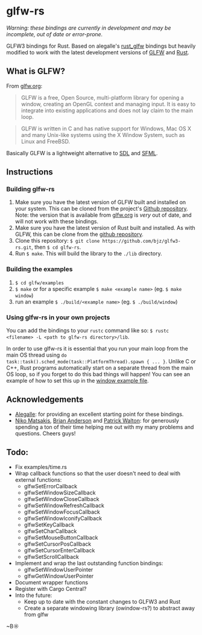 # glfw-rs

*Warning: these bindings are currently in development and may be incomplete, out of date or error-prone.*

GLFW3 bindings for Rust. Based on alegalle's [rust_glfw](https://github.com/alegalle/rust_glfw) bindings but heavily modified to work with the latest development versions of [GLFW](https://github.com/elmindreda/glfw) and [Rust](https://github.com/mozilla/rust).

## What is GLFW?

From [glfw.org](http://www.glfw.org/):

> GLFW is a free, Open Source, multi-platform library for opening a window, creating an OpenGL context and managing input. It is easy to integrate into existing applications and does not lay claim to the main loop.

> GLFW is written in C and has native support for Windows, Mac OS X and many Unix-like systems using the X Window System, such as Linux and FreeBSD.

Basically GLFW is a lightweight alternative to [SDL](http://www.libsdl.org/) and [SFML](http://www.sfml-dev.org/).

## Instructions

### Building glfw-rs

1. Make sure you have the latest version of GLFW built and installed on your system. This can be cloned from the project's [Github repository](https://github.com/elmindreda/glfw). Note: the version that is available from [glfw.org](http://www.glfw.org/) is _very_ out of date, and will not work with these bindings.
2. Make sure you have the latest version of Rust built and installed. As with GLFW, this can be clone from the [github repository](https://github.com/mozilla/rust).
3. Clone this repository: `$ git clone https://github.com/bjz/glfw3-rs.git`, then `$ cd glfw-rs`.
4. Run `$ make`. This will build the library to the `./lib` directory.

### Building the examples

1. `$ cd glfw/examples`
2. `$ make` or for a specific example `$ make <example name>` (eg. `$ make window`)
3. run an example `$ ./build/<example name>` (eg. `$ ./build/window`)

### Using glfw-rs in your own projects

You can add the bindings to your `rustc` command like so: `$ rustc <filename> -L <path to glfw-rs directory>/lib`.

In order to use glfw-rs it is essential that you run your main loop from the main OS thread using `do task::task().sched_mode(task::PlatformThread).spawn { ... }`. Unlike C or C++, Rust programs automatically start on a separate thread from the main OS loop, so if you forget to do this bad things will happen! You can see an example of how to set this up in the [window example file](https://github.com/bjz/glfw3-rs/blob/master/examples/window.rs).

## Acknowledgements

- [Alegalle](https://github.com/alegalle/): for providing an excellent starting point for these bindings.
- [Niko Matsakis](https://github.com/nikomatsakis), [Brian Anderson](https://github.com/brson/) and [Patrick Walton](https://github.com/pcwalton): for generously spending a ton of their time helping me out with my many problems and questions. Cheers guys!

## Todo:
- Fix examples/time.rs
- Wrap callback functions so that the user doesn't need to deal with external functions:
  - glfwSetErrorCallback
  - glfwSetWindowSizeCallback
  - glfwSetWindowCloseCallback
  - glfwSetWindowRefreshCallback
  - glfwSetWindowFocusCallback
  - glfwSetWindowIconifyCallback
  - glfwSetKeyCallback
  - glfwSetCharCallback
  - glfwSetMouseButtonCallback
  - glfwSetCursorPosCallback
  - glfwSetCursorEnterCallback
  - glfwSetScrollCallback
- Implement and wrap the last outstanding function bindings:
  - glfwSetWindowUserPointer
  - glfwGetWindowUserPointer
- Document wrapper functions
- Register with Cargo Central?
- Into the future:
  - Keep up to date with the constant changes to GLFW3 and Rust
  - Create a separate windowing library (owindow-rs?) to abstract away from glfw

~B☼